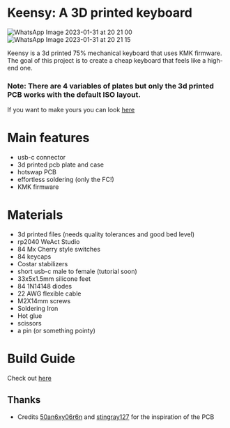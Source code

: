 # Keensy: A 3D printed keyboard

![WhatsApp Image 2023-01-31 at 20 21 00](https://user-images.githubusercontent.com/77059171/215862176-3b6b5506-4c15-4c05-9ec7-8dfa679cacc4.jpeg)
![WhatsApp Image 2023-01-31 at 20 21 15](https://user-images.githubusercontent.com/77059171/215862180-34ced087-dace-45b0-8dbf-596352c3e889.jpeg)


Keensy is a 3d printed 75% mechanical keyboard that uses KMK firmware. The goal of this project is to create a cheap keyboard that feels like a high-end one.

### Note: There are 4 variables of plates but only the 3d printed PCB works with the default ISO layout.
If you want to make yours you can look [here](https://github.com/50an6xy06r6n/hotswap_pcb_generator)

# Main features 
- usb-c connector
- 3d printed pcb plate and case
- hotswap PCB
- effortless soldering (only the FC!)
- KMK firmware


# Materials 

- 3d printed files (needs quality tolerances and good bed level)
- rp2040 WeAct Studio
- 84 Mx Cherry style switches
- 84 keycaps 
- Costar stabilizers 
- short usb-c male to female (tutorial soon)
- 33x5x1.5mm silicone feet
- 84 1N14148 diodes
- 22 AWG flexible cable 
- M2X14mm screws
- Soldering Iron 
- Hot glue 
- scissors
- a pin (or something pointy)

# Build Guide
Check out [here](https://github.com/javiverdu/Keensy/blob/main/MANUAL.MD)

## Thanks

* Credits [50an6xy06r6n](https://github.com/50an6xy06r6n/hotswap_pcb_generator) and [stingray127](https://github.com/stingray127/handwirehotswap) for the inspiration of the PCB

